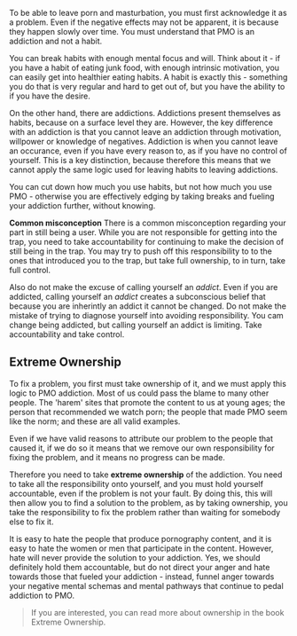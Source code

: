To be able to leave porn and masturbation, you must first acknowledge it as a problem. Even if the negative effects may not be apparent, it is because they happen slowly over time. You must understand that PMO is an addiction and not a habit.

You can break habits with enough mental focus and will. Think about it - if you have a habit of eating junk food, with enough intrinsic motivation, you can easily get into healthier eating habits. A habit is exactly this - something you do that is very regular and hard to get out of, but you have the ability to if you have the desire.

On the other hand, there are addictions. Addictions present themselves as habits, because on a surface level they are. However, the key difference with an addiction is that you cannot leave an addiction through motivation, willpower or knowledge of negatives. Addiction is when you cannot leave an occurance, even if you have every reason to, as if you have no control of yourself. This is a key distinction, because therefore this means that we cannot apply the same logic used for leaving habits to leaving addictions.

You can cut down how much you use habits, but not how much you use PMO - otherwise you are effectively edging by taking breaks and fueling your addiction further, without knowing.

**Common misconception**
There is a common misconception regarding your part in still being a user. While you are not responsible for getting into the trap, you need to take accountability for continuing to make the decision of still being in the trap. You may try to push off this responsibility to to the ones that introduced you to the trap, but take full ownership, to in turn, take full control.

Also do not make the excuse of calling yourself an *addict*. Even if you are addicted, calling yourself an *addict* creates a subconscious belief that because you are inherintly an addict it cannot be changed. Do not make the mistake of trying to diagnose yourself into avoiding responsibility. You cam change being addicted, but calling yourself an addict is limiting. Take accountability and take control.

## Extreme Ownership
To fix a problem, you first must take ownership of it, and we must apply this logic to PMO addiction. Most of us could pass the blame to many other people. The 'harem' sites that promote the content to us at young ages; the person that recommended we watch porn; the people that made PMO seem like the norm; and these are all valid examples.

Even if we have valid reasons to attribute our problem to the people that caused it, if we do so it means that we remove our own responsibility for fixing the problem, and it means no progress can be made.

Therefore you need to take **extreme ownership** of the addiction. You need to take all the responsibility onto yourself, and you must hold yourself accountable, even if the problem is not your fault. By doing this, this will then allow you to find a solution to the problem, as by taking ownership, you take the responsibility to fix the problem rather than waiting for somebody else to fix it.

It is easy to hate the people that produce pornography content, and it is easy to hate the women or men that participate in the content. However, hate will never provide the solution to your addiction. Yes, we should definitely hold them accountable, but do not direct your anger and hate towards those that fueled your addiction - instead, funnel anger towards your negative mental schemas and mental pathways that continue to pedal addiction to PMO.

> If you are interested, you can read more about ownership in the book Extreme Ownership.
